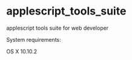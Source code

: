 # applescript_tools_suite
applescript tools suite for web developer

System requirements:

  OS X 10.10.2
